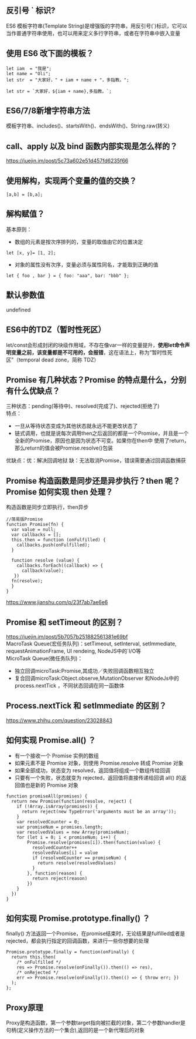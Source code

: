 ## 反引号 ` 标识?
ES6 模板字符串(Template String)是增强版的字符串，用反引号(`)标识，它可以当作普通字符串使用，也可以用来定义多行字符串，或者在字符串中嵌入变量
## 使用 ES6 改下面的模板？
````
let iam  = "我是";
let name = "Oli";
let str  = "大家好，" + iam + name + "，多指教。";

let str = `大家好，${iam + name},多指教。`;
````
##  ES6/7/8新增字符串方法
模板字符串、includes()、startsWith()、endsWith()、String.raw(转义)
##  call、apply 以及 bind 函数内部实现是怎么样的？
https://juejin.im/post/5c73a602e51d457fd6235f66
## 使用解构，实现两个变量的值的交换？
````
[a,b] = [b,a];
````
## 解构赋值？
基本原则：
* 数组的元素是按次序排列的，变量的取值由它的位置决定
````
let [x, y]= [1, 2];
````
* 对象的属性没有次序，变量必须与属性同名，才能取到正确的值
````
let { foo , bar } = { foo: "aaa", bar: "bbb" };
````
## 默认参数值
undefined
## ES6中的TDZ（暂时性死区）
let/const会形成封闭的块级作用域，不存在像var一样的变量提升，**使用let命令声明变量之前，该变量都是不可用的，会报错**，这在语法上，称为“暂时性死区”（temporal dead zone，简称 TDZ）

## Promise 有几种状态？Promise 的特点是什么，分别有什么优缺点？
三种状态：pending(等待中)、resolved(完成了)、rejected(拒绝了)  
特点：
* 一旦从等待状态变成为其他状态就永远不能更改状态了
* 链式调用，也就是说每次调用then之后返回的都是一个Promise，并且是一个全新的Promise，原因也是因为状态不可变。如果你在then中 使用了return，那么return的值会被Promise.resolve()包装  

优缺点：优：解决回调地狱 缺：无法取消Promise，错误需要通过回调函数捕获
## Promise 构造函数是同步还是异步执行？then 呢？Promise 如何实现 then 处理？
构造函数是同步立即执行，then异步
````
//简易版Promise
function Promise(fn) {
  var value = null;
  var callbacks = [];
  this.then = function (onFulfilled) {
    callbacks.push(onFulfilled);
  } 

  function resolve (value) {
    callbacks.forEach((callback) => {
      callback(value);
   })
  fn(resolve); 
  }
}
````
https://www.jianshu.com/p/23f7ab7ae6e6
##  Promise 和 setTimeout 的区别？
https://juejin.im/post/5b7057b251882561381e69bf  
MacroTask Queue(宏任务队列)：setTimeout, setInterval, setImmediate, requestAnimationFrame, UI rendeing, NodeJS中的`I/O等  
MicroTask Queue(微任务队列)：  
* 独立回调microTask:Promise,其成功／失败回调函数相互独立
* 复合回调microTask:Object.observe,MutationObserver 和NodeJs中的 process.nextTick ，不同状态回调在同一函数体
## Process.nextTick 和 setImmediate 的区别？
https://www.zhihu.com/question/23028843
## 如何实现 Promise.all() ？
* 有一个接收一个 Promise 实例的数组
* 如果元素不是 Promise 对象，则使用 Promise.resolve 转成 Promise 对象
* 如果全部成功，状态变为 resolved，返回值将组成一个数组传给回调
* 只要有一个失败，状态就变为 rejected，返回值将直接传递给回调
all() 的返回值也是新的 Promise 对象
````
function promiseAll(promises) {
  return new Promise(function(resolve, reject) {
    if (!Array.isArray(promises)) {
      return reject(new TypeError('arguments must be an array'));
    }
    var resolvedCounter = 0;
    var promiseNum = promises.length;
    var resolvedValues = new Array(promiseNum);
    for (let i = 0; i < promiseNum; i++) {
        Promise.resolve(promises[i]).then(function(value) {
          resolvedCounter++
          resolvedValues[i] = value
          if (resolvedCounter == promiseNum) {
            return resolve(resolvedValues)
          }
        }, function(reason) {
          return reject(reason)
        })
    }
  })
}
````
## 如何实现 Promise.prototype.finally() ？
finally() 方法返回一个Promise，在promise结束时，无论结果是fulfilled或者是rejected，都会执行指定的回调函数，来进行一些你想要的处理
````
Promise.prototype.finally = function(onFinally) {
  return this.then(
    /* onFulfilled */
    res => Promise.resolve(onFinally()).then(() => res),
    /* onRejected */
    err => Promise.resolve(onFinally()).then(() => { throw err; })
  );
};
````
## Proxy原理
Proxy是构造函数，第一个参数target指向被拦截的对象，第二个参数handler是句柄(定义操作方法的一个集合),返回的是一个新代理后的对象 

